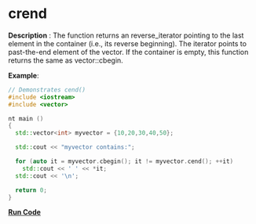 # crend

**Description** : The function returns an reverse_iterator pointing to the last element in the container (i.e., its reverse beginning). The iterator points to past-the-end element of the vector. If the container is empty, this function returns the same as vector::cbegin.

**Example**:
```cpp
// Demonstrates cend() 
#include <iostream>
#include <vector>

nt main ()
{
  std::vector<int> myvector = {10,20,30,40,50};

  std::cout << "myvector contains:";

  for (auto it = myvector.cbegin(); it != myvector.cend(); ++it)
    std::cout << ' ' << *it;
  std::cout << '\n';

  return 0;
}
```
**[Run Code](https://rextester.com/HOY41620)**

